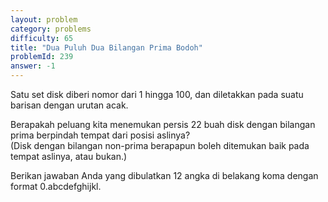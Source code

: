 ```yaml
---
layout: problem
category: problems
difficulty: 65
title: "Dua Puluh Dua Bilangan Prima Bodoh"
problemId: 239
answer: -1
---
```

Satu set disk diberi nomor dari 1 hingga 100, dan diletakkan pada suatu barisan dengan urutan acak.

Berapakah peluang kita menemukan persis 22 buah disk dengan bilangan prima berpindah tempat dari posisi aslinya?  
 (Disk dengan bilangan non-prima berapapun boleh ditemukan baik pada tempat aslinya, atau bukan.)
 
Berikan jawaban Anda yang dibulatkan 12 angka di belakang koma dengan format 0.abcdefghijkl.
